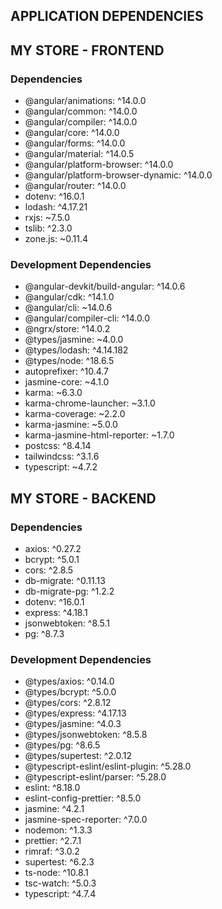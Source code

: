 ## APPLICATION DEPENDENCIES

## MY STORE - FRONTEND

### Dependencies

- @angular/animations: ^14.0.0
- @angular/common: ^14.0.0
- @angular/compiler: ^14.0.0
- @angular/core: ^14.0.0
- @angular/forms: ^14.0.0 
- @angular/material: ^14.0.5
- @angular/platform-browser: ^14.0.0
- @angular/platform-browser-dynamic: ^14.0.0
- @angular/router: ^14.0.0
- dotenv: ^16.0.1
- lodash: ^4.17.21
- rxjs: ~7.5.0
- tslib: ^2.3.0
- zone.js: ~0.11.4

### Development Dependencies

- @angular-devkit/build-angular: ^14.0.6
- @angular/cdk: ^14.1.0
- @angular/cli: ~14.0.6
- @angular/compiler-cli: ^14.0.0
- @ngrx/store: ^14.0.2
- @types/jasmine: ~4.0.0
- @types/lodash: ^4.14.182
- @types/node: ^18.6.5
- autoprefixer: ^10.4.7
- jasmine-core: ~4.1.0
- karma: ~6.3.0
- karma-chrome-launcher: ~3.1.0
- karma-coverage: ~2.2.0
- karma-jasmine: ~5.0.0
- karma-jasmine-html-reporter: ~1.7.0
- postcss: ^8.4.14
- tailwindcss: ^3.1.6
- typescript: ~4.7.2

## MY STORE - BACKEND

### Dependencies

- axios: ^0.27.2
- bcrypt: ^5.0.1
- cors: ^2.8.5
- db-migrate: ^0.11.13
- db-migrate-pg: ^1.2.2
- dotenv: ^16.0.1
- express: ^4.18.1
- jsonwebtoken: ^8.5.1
- pg: ^8.7.3

### Development Dependencies

- @types/axios: ^0.14.0
- @types/bcrypt: ^5.0.0
- @types/cors: ^2.8.12
- @types/express: ^4.17.13
- @types/jasmine: ^4.0.3
- @types/jsonwebtoken: ^8.5.8
- @types/pg: ^8.6.5
- @types/supertest: ^2.0.12
- @typescript-eslint/eslint-plugin: ^5.28.0
- @typescript-eslint/parser: ^5.28.0
- eslint: ^8.18.0
- eslint-config-prettier: ^8.5.0
- jasmine: ^4.2.1
- jasmine-spec-reporter: ^7.0.0
- nodemon: ^1.3.3
- prettier: ^2.7.1
- rimraf: ^3.0.2
- supertest: ^6.2.3
- ts-node: ^10.8.1
- tsc-watch: ^5.0.3
- typescript: ^4.7.4

